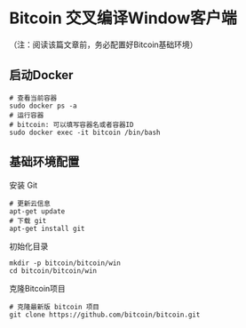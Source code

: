 # Bitcoin 交叉编译Window客户端

（注：阅读该篇文章前，务必配置好Bitcoin基础环境）

## 启动Docker

```
# 查看当前容器
sudo docker ps -a
# 运行容器
# bitcoin: 可以填写容器名或者容器ID
sudo docker exec -it bitcoin /bin/bash
```

## 基础环境配置

安装 Git

```
# 更新云信息
apt-get update
# 下载 git
apt-get install git
```

初始化目录

```
mkdir -p bitcoin/bitcoin/win
cd bitcoin/bitcoin/win
```

克隆Bitcoin项目

```
# 克隆最新版 bitcoin 项目
git clone https://github.com/bitcoin/bitcoin.git
```



